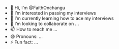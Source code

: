 - 👋 Hi, I’m @FaithOnchangu
- 👀 I’m interested in passing my interviews
- 🌱 I’m currently learning how to ace my interviews
- 💞️ I’m looking to collaborate on ...
- 📫 How to reach me ...
- 😄 Pronouns: ...
- ⚡ Fun fact: ...

<!---
FaithOnchangu/FaithOnchangu is a ✨ special ✨ repository because its `README.md` (this file) appears on your GitHub profile.
You can click the Preview link to take a look at your changes.
--->
